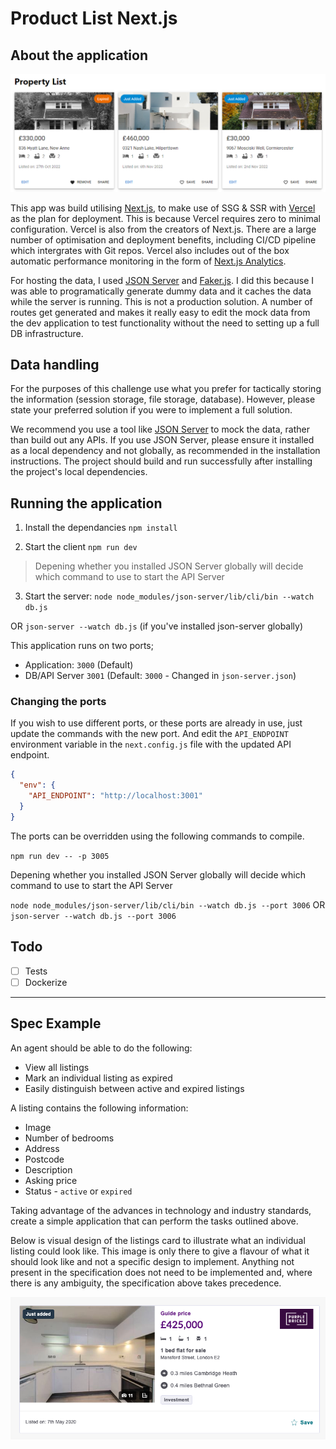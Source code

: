 # Product List Next.js

## About the application

![Property Listings Card](/listing-cards.png "Property Listings Card")

This app was build utilising [Next.js](https://nextjs.org/), to make use of SSG & SSR with [Vercel](https://vercel.com/) as the plan for deployment. This is because Vercel requires zero to minimal configuration. Vercel is also from the creators of Next.js. There are a large number of optimisation and deployment benefits, including CI/CD pipeline which intergrates with Git repos. Vercel also includes out of the box automatic performance monitoring in the form of [Next.js Analytics](https://vercel.com/analytics).

For hosting the data, I used [JSON Server](https://www.npmjs.com/package/json-server) and [Faker.js](https://github.com/faker-js/faker). I did this because I was able to programatically generate dummy data and it caches the data while the server is running. This is not a production solution. A number of routes get generated and makes it really easy to edit the mock data from the dev application to test functionality without the need to setting up a full DB infrastructure.

## Data handling

For the purposes of this challenge use what you prefer for tactically storing the information (session storage, file storage, database). However, please state your preferred solution if you were to implement a full solution.

We recommend you use a tool like [JSON Server](https://github.com/typicode/json-server) to mock the data, rather than build out any APIs. If you use JSON Server, please ensure it installed as a local dependency and not globally, as recommended in the installation instructions. The project should build and run successfully after installing the project's local dependencies.

## Running the application

1. Install the dependancies
`npm install`

2. Start the client
`npm run dev`

> Depening whether you installed JSON Server globally will decide which command to use to start the API Server

3. Start the server:
`node node_modules/json-server/lib/cli/bin --watch db.js`

OR
`json-server --watch db.js` (if you've installed json-server globally)

This application runs on two ports; 

- Application: `3000` (Default)
- DB/API Server `3001` (Default: `3000` - Changed in `json-server.json`)

### Changing the ports

If you wish to use different ports, or these ports are already in use, just update the commands with the new port. And edit the `API_ENDPOINT` environment variable in the `next.config.js` file with the updated API endpoint.

```json
{
  "env": {
    "API_ENDPOINT": "http://localhost:3001"
  }
}
```

The ports can be overridden using the following commands to compile.

`npm run dev -- -p 3005`

Depening whether you installed JSON Server globally will decide which command to use to start the API Server

`node node_modules/json-server/lib/cli/bin --watch db.js --port 3006`
OR
`json-server --watch db.js --port 3006`

## Todo

- [ ] Tests
- [ ] Dockerize

---

## Spec Example

An agent should be able to do the following:

* View all listings
* Mark an individual listing as expired
* Easily distinguish between active and expired listings

A listing contains the following information:

* Image
* Number of bedrooms
* Address
* Postcode
* Description
* Asking price
* Status - `active` or `expired`

Taking advantage of the advances in technology and industry standards, create a simple application that can perform the tasks outlined above. 

Below is visual design of the listings card to illustrate what an individual listing could look like. This image is only there to give a flavour of what it should look like and not a specific design to implement. Anything not present in the specification does not need to be implemented and, where there is any ambiguity, the specification above takes precedence.

![Property Listings Card](/listing-card-example.png "Property Listings Card")